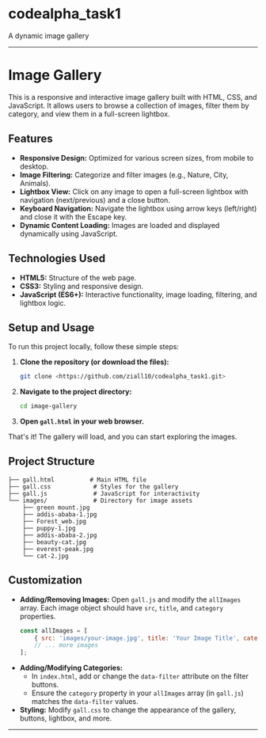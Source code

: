 # codealpha_task1
A dynamic image gallery

-----

# Image Gallery

This is a responsive and interactive image gallery built with HTML, CSS, and JavaScript. It allows users to browse a collection of images, filter them by category, and view them in a full-screen lightbox.

## Features

  * **Responsive Design:** Optimized for various screen sizes, from mobile to desktop.
  * **Image Filtering:** Categorize and filter images (e.g., Nature, City, Animals).
  * **Lightbox View:** Click on any image to open a full-screen lightbox with navigation (next/previous) and a close button.
  * **Keyboard Navigation:** Navigate the lightbox using arrow keys (left/right) and close it with the Escape key.
  * **Dynamic Content Loading:** Images are loaded and displayed dynamically using JavaScript.

## Technologies Used

  * **HTML5:** Structure of the web page.
  * **CSS3:** Styling and responsive design.
  * **JavaScript (ES6+):** Interactive functionality, image loading, filtering, and lightbox logic.

## Setup and Usage

To run this project locally, follow these simple steps:

1.  **Clone the repository (or download the files):**
    ```bash
    git clone <https://github.com/ziall10/codealpha_task1.git>
    ```
2.  **Navigate to the project directory:**
    ```bash
    cd image-gallery
    ```
3.  **Open `gall.html` in your web browser.**

That's it\! The gallery will load, and you can start exploring the images.

## Project Structure

```
├── gall.html          # Main HTML file
├── gall.css            # Styles for the gallery
├── gall.js             # JavaScript for interactivity
└── images/             # Directory for image assets
    ├── green mount.jpg
    ├── addis-ababa-1.jpg
    ├── Forest_web.jpg
    ├── puppy-1.jpg
    ├── addis-ababa-2.jpg
    ├── beauty-cat.jpg
    ├── everest-peak.jpg
    └── cat-2.jpg
```

## Customization

  * **Adding/Removing Images:**
    Open `gall.js` and modify the `allImages` array. Each image object should have `src`, `title`, and `category` properties.
    ```javascript
    const allImages = [
        { src: 'images/your-image.jpg', title: 'Your Image Title', category: 'your-category' },
        // ... more images
    ];
    ```
  * **Adding/Modifying Categories:**
      * In `index.html`, add or change the `data-filter` attribute on the filter buttons.
      * Ensure the `category` property in your `allImages` array (in `gall.js`) matches the `data-filter` values.
  * **Styling:**
    Modify `gall.css` to change the appearance of the gallery, buttons, lightbox, and more.

-----

